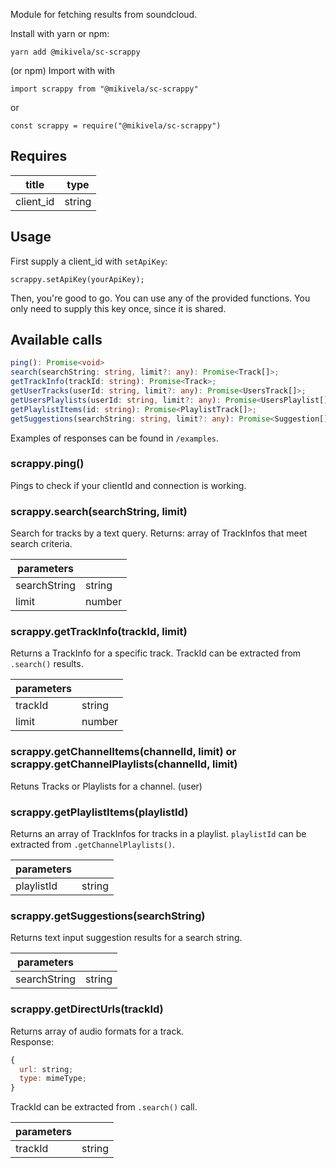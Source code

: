Module for fetching results from soundcloud.

Install with yarn or npm:

```
yarn add @mikivela/sc-scrappy
```

(or npm)
Import with with

```
import scrappy from "@mikivela/sc-scrappy"
```

or

```
const scrappy = require("@mikivela/sc-scrappy")
```

## Requires

| title     | type   |
| --------- | ------ |
| client_id | string |

## Usage

First supply a client_id with `setApiKey`:

```
scrappy.setApiKey(yourApiKey);
```

Then, you're good to go. You can use any of the provided functions. You only need to supply this key once, since it is shared.

## Available calls

```ts
ping(): Promise<void>
search(searchString: string, limit?: any): Promise<Track[]>;
getTrackInfo(trackId: string): Promise<Track>;
getUserTracks(userId: string, limit?: any): Promise<UsersTrack[]>;
getUsersPlaylists(userId: string, limit?: any): Promise<UsersPlaylist[]>;
getPlaylistItems(id: string): Promise<PlaylistTrack[]>;
getSuggestions(searchString: string, limit?: any): Promise<Suggestion[]>;
```

Examples of responses can be found in `/examples`.

### scrappy.ping()

Pings to check if your clientId and connection is working.

### scrappy.search(searchString, limit)

Search for tracks by a text query.
Returns: array of TrackInfos that meet search criteria.

| parameters   |        |
| ------------ | ------ |
| searchString | string |
| limit        | number |

### scrappy.getTrackInfo(trackId, limit)

Returns a TrackInfo for a specific track.
TrackId can be extracted from `.search()` results.

| parameters |        |
| ---------- | ------ |
| trackId    | string |
| limit      | number |

### scrappy.getChannelItems(channelId, limit) or scrappy.getChannelPlaylists(channelId, limit)

Retuns Tracks or Playlists for a channel. (user)

### scrappy.getPlaylistItems(playlistId)

Returns an array of TrackInfos for tracks in a playlist.
`playlistId` can be extracted from `.getChannelPlaylists()`.

| parameters |        |
| ---------- | ------ |
| playlistId | string |

### scrappy.getSuggestions(searchString)

Returns text input suggestion results for a search string.

| parameters   |        |
| ------------ | ------ |
| searchString | string |

### scrappy.getDirectUrls(trackId)

Returns array of audio formats for a track.<br/>
Response:

```js
{
  url: string;
  type: mimeType;
}
```

TrackId can be extracted from `.search()` call.

| parameters |        |
| ---------- | ------ |
| trackId    | string |
